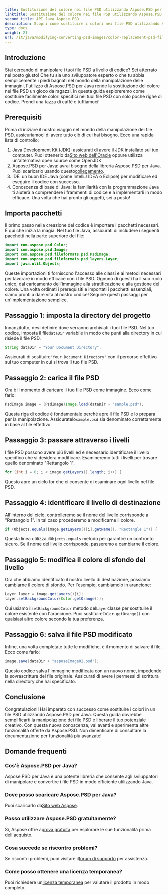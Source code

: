 ```yaml
---
title: Sostituzione del colore nei file PSD utilizzando Aspose.PSD per Java
linktitle: Sostituzione del colore nei file PSD utilizzando Aspose.PSD per Java
second_title: API Java Aspose.PSD
description: Scopri come sostituire i colori nei file PSD utilizzando Aspose.PSD per Java. Segui questa semplice guida passo passo per manipolare le tue immagini in modo efficiente.
type: docs
weight: 21
url: /it/java/modifying-converting-psd-images/color-replacement-psd-files/
---
```

## Introduzione
Stai cercando di manipolare i tuoi file PSD a livello di codice? Sei atterrato nel posto giusto! Che tu sia uno sviluppatore esperto o che tu abbia semplicemente i piedi bagnati nel mondo della manipolazione delle immagini, l'utilizzo di Aspose.PSD per Java rende la sostituzione del colore nei file PSD un gioco da ragazzi. In questa guida esploreremo come sostituire facilmente colori specifici nei tuoi file PSD con solo poche righe di codice. Prendi una tazza di caffè e tuffiamoci!
## Prerequisiti
Prima di iniziare il nostro viaggio nel mondo della manipolazione dei file PSD, assicuriamoci di avere tutto ciò di cui hai bisogno. Ecco una rapida lista di controllo:
1.  Java Development Kit (JDK): assicurati di avere il JDK installato sul tuo computer. Puoi ottenerlo da[Sito web dell'Oracle](https://www.oracle.com/java/technologies/javase-jdk11-downloads.html) oppure utilizza un'alternativa open source come OpenJDK.
2.  Aspose.PSD per Java: avrai bisogno della libreria Aspose.PSD per Java. Puoi scaricarlo usando questo[collegamento](https://releases.aspose.com/psd/java/).
3. IDE: un buon IDE Java (come IntelliJ IDEA o Eclipse) per modificare ed eseguire il codice con successo.
4. Conoscenza di base di Java: la familiarità con la programmazione Java ti aiuterà a comprendere i frammenti di codice e a implementarli in modo efficace.
Una volta che hai pronto gli oggetti, sei a posto!
## Importa pacchetti
Il primo passo nella creazione del codice è importare i pacchetti necessari. È qui che inizia la magia. Nel tuo file Java, assicurati di includere i seguenti pacchetti nella parte superiore del file:
```java
import com.aspose.psd.Color;
import com.aspose.psd.Image;
import com.aspose.psd.fileformats.psd.PsdImage;
import com.aspose.psd.fileformats.psd.layers.Layer;
import java.util.Objects;
```
Queste importazioni ti forniscono l'accesso alle classi e ai metodi necessari per lavorare in modo efficace con i file PSD. Ognuno di questi ha il suo ruolo unico, dal caricamento dell'immagine alla stratificazione e alla gestione del colore.
Una volta ordinati i prerequisiti e importati i pacchetti essenziali, siamo pronti a dare vita al nostro codice! Seguire questi passaggi per un'implementazione semplice.
## Passaggio 1: imposta la directory del progetto
 Innanzitutto, devi definire dove verranno archiviati i tuoi file PSD. Nel tuo codice, imposta il file`dataDir` variabile in modo che punti alla directory in cui risiede il file PSD.
```java
String dataDir = "Your Document Directory";
```
 Assicurati di sostituire`"Your Document Directory"` con il percorso effettivo sul tuo computer in cui si trova il tuo file PSD.
## Passaggio 2: carica il file PSD
Ora è il momento di caricare il tuo file PSD come immagine. Ecco come farlo:
```java
PsdImage image = (PsdImage)Image.load(dataDir + "sample.psd");
```
 Questa riga di codice è fondamentale perché apre il file PSD e lo prepara per la manipolazione. Assicuratelo`sample.psd` sia denominato correttamente in base al file effettivo.
## Passaggio 3: passare attraverso i livelli
I file PSD possono avere più livelli ed è necessario identificare il livello specifico che si desidera modificare. Esamineremo tutti i livelli per trovare quello denominato "Rettangolo 1".
```java
for (int i = 0; i < image.getLayers().length; i++) {
```
Questo apre un ciclo for che ci consente di esaminare ogni livello nel file PSD.
## Passaggio 4: identificare il livello di destinazione
All'interno del ciclo, controlleremo se il nome del livello corrisponde a "Rettangolo 1". In tal caso procederemo a modificarne il colore.
```java
if (Objects.equals(image.getLayers()[i].getName(), "Rectangle 1")) {
```
 Questa linea utilizza il`Objects.equals` metodo per garantire un confronto sicuro. Se il nome del livello corrisponde, passeremo a cambiarne il colore.
## Passaggio 5: modifica il colore di sfondo del livello
Ora che abbiamo identificato il nostro livello di destinazione, possiamo cambiarne il colore di sfondo. Per l'esempio, cambiamolo in arancione:
```java
Layer layer = image.getLayers()[i];
layer.setBackgroundColor(Color.getOrange());
```
 Qui usiamo il`setBackgroundColor` metodo del`Layer`classe per sostituire il colore esistente con l'arancione. Puoi sostituire`Color.getOrange()` con qualsiasi altro colore secondo la tua preferenza.
## Passaggio 6: salva il file PSD modificato
Infine, una volta completate tutte le modifiche, è il momento di salvare il file. Ecco come farlo:
```java
image.save(dataDir + "asposeImage02.psd");
```
Questo codice salva l'immagine modificata con un nuovo nome, impedendo la sovrascrittura del file originale. Assicurati di avere i permessi di scrittura nella directory che hai specificato.
## Conclusione
Congratulazioni! Hai imparato con successo come sostituire i colori in un file PSD utilizzando Aspose.PSD per Java. Questa guida dovrebbe semplificarti la manipolazione dei file PSD e liberare il tuo potenziale creativo. Con questa nuova conoscenza, vai avanti e sperimenta altre funzionalità offerte da Aspose.PSD. Non dimenticare di consultare la documentazione per funzionalità più avanzate!
## Domande frequenti
### Cos'è Aspose.PSD per Java?
Aspose.PSD per Java è una potente libreria che consente agli sviluppatori di manipolare e convertire i file PSD in modo efficiente utilizzando Java.
### Dove posso scaricare Aspose.PSD per Java?
 Puoi scaricarlo da[Sito web Aspose](https://releases.aspose.com/psd/java/).
### Posso utilizzare Aspose.PSD gratuitamente?
 Sì, Aspose offre a[prova gratuita](https://releases.aspose.com/) per esplorare le sue funzionalità prima dell'acquisto.
### Cosa succede se riscontro problemi?
 Se riscontri problemi, puoi visitare il[forum di supporto](https://forum.aspose.com/c/psd/34) per assistenza.
### Come posso ottenere una licenza temporanea?
 Puoi richiedere un[licenza temporanea](https://purchase.aspose.com/temporary-license/) per valutare il prodotto in modo completo.